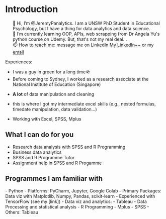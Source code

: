 <html>
  <body>
<h1> Introduction </h1>
<ul>
👋 Hi, I’m @JeremyPanalytics. I am a UNSW PhD Student in Educational Psychology, but I have a thing for data analytics and data science. <br>
🌱 I’m currently learning OOP, APIs, web scrapping from Dr Angela Yu's python course on Udemy. But, that's not my real deal... <br>
📫 How to reach me: message me on LinkedIn <a href="https://www.linkedin.com/in/jeremy-pan-jiadong"> My LinkedIn~~ </a> or my <a href=mailto:jpan.dataanalytics@gmail.com>email</a><br>
</ul>

Experiences:
- I was a guy in green for a long time🪖
- Before coming to Sydney, I worked as a research associate at the National Institute of Education (Singapore)
- <p> <b>A lot</b> of data manipulation and cleaning </p>
- <p> this is where I got my intermediate excel skills (e.g., nested formulas, timedate manipulation, data validation...) </p>
- <p> Working with Excel, SPSS, Mplus </p>

<h2> What I can do for you </h2>

- Research data analysis with SPSS and R Programming
- Business data analytics 
- SPSS and R Programme Tutor 
- Assignment help in SPSS and R Progamme

<h2>Programmes I am familiar with</h2>
- Python 
- Platforms: PyCharm, Jupyter, Google Colab
- Primary Packages: Data viz with Matplotlib, Numpy, Pandas, scikit-learn
- Experienced with TensorFlow (see my [link])
- Data viz and analytics:
- Tableau
- Data Processing and statistical analysis
- R Programming
- Mplus
- SPSS
- Others: Tableau


<!---
JeremyPanData/JeremyPanData is a ✨ special ✨ repository because its `README.md` (this file) appears on your GitHub profile.
You can click the Preview link to take a look at your changes.
--->
  </body>
</html>
